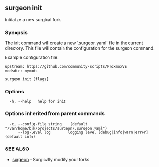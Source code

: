 ## surgeon init

Initialize a new surgical fork

### Synopsis

The init command will create a new '.surgeon.yaml'
file in the current directory.	This file will contain
the configuration for the surgeon command.

Example configuration file:

	upstream: https://github.com/community-scripts/ProxmoxVE
	modsdir: mymods


```
surgeon init [flags]
```

### Options

```
  -h, --help   help for init
```

### Options inherited from parent commands

```
  -c, --config-file string    (default "/var/home/bjk/projects/surgeon/.surgeon.yaml")
      --log-level log        logging level [debug|info|warn|error] (default info)
```

### SEE ALSO

* [surgeon](surgeon.md)	 - Surgically modify your forks

